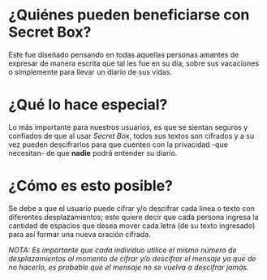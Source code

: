 # ¿Quiénes pueden beneficiarse con Secret Box?
Este fue diseñado pensando en todas aquellas personas amantes de expresar de manera escrita que tal les fue en su día, sobre sus vacaciones o simplemente para llevar un diario de sus vidas. 

# ¿Qué lo hace especial?
Lo más importante para nuestros usuarios, es que se sientan seguros y confiados de que al usar <em>Secret Box</em>, todos sus textos son cifrados y a su vez pueden descifrarlos para que cuenten con la privacidad -que necesitan- de que <strong>nadie</strong> podrá entender su diario. 

# ¿Cómo es esto posible?
Se debe a que el usuario puede cifrar y/o descifrar cada línea o texto con diferentes desplazamientos; esto quiere decir que cada persona ingresa la cantidad de espacios que desea mover cada letra (de su texto ingresado) para así formar una nueva oración cifrada. 

<em>NOTA: Es importante que  cada individuo utilice el mismo número de desplazamientos al momento de cifrar y/o descifrar el mensaje ya que de no hacerlo, es probable que el mensaje no se vuelva a descifrar jamás. </em>